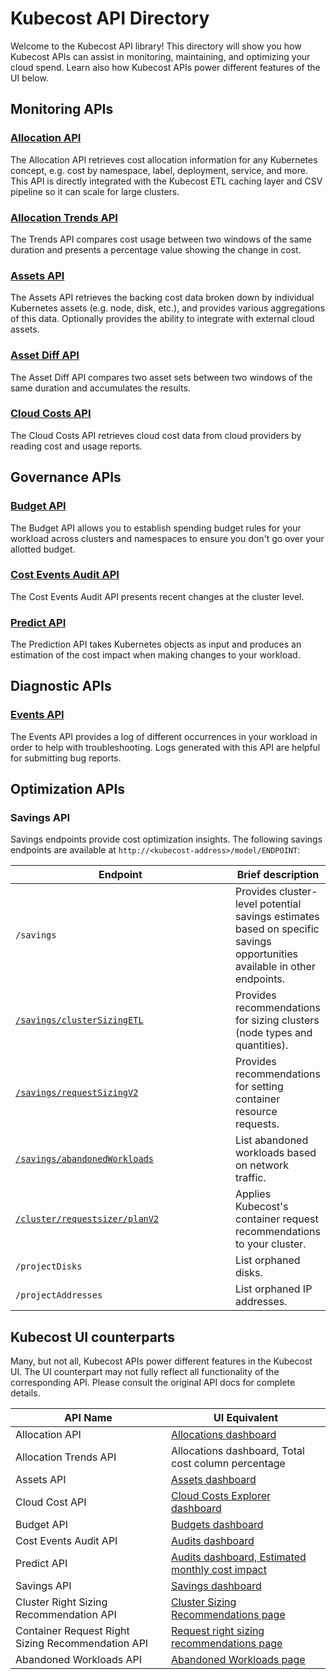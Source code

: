 # Kubecost API Directory

Welcome to the Kubecost API library! This directory will show you how Kubecost APIs can assist in monitoring, maintaining, and optimizing your cloud spend. Learn also how Kubecost APIs power different features of the UI below.

## Monitoring APIs

### [**Allocation API**](api-allocation.md)

The Allocation API retrieves cost allocation information for any Kubernetes concept, e.g. cost by namespace, label, deployment, service, and more. This API is directly integrated with the Kubecost ETL caching layer and CSV pipeline so it can scale for large clusters.

### [Allocation Trends API](allocation-trends-api.md)

The Trends API compares cost usage between two windows of the same duration and presents a percentage value showing the change in cost.

### [**Assets API**](assets-api.md)

The Assets API retrieves the backing cost data broken down by individual Kubernetes assets (e.g. node, disk, etc.), and provides various aggregations of this data. Optionally provides the ability to integrate with external cloud assets.

### [Asset Diff API](asset-diff.md)

The Asset Diff API compares two asset sets between two windows of the same duration and accumulates the results.

### [Cloud Costs API](cloud-cost-api.md)

The Cloud Costs API retrieves cloud cost data from cloud providers by reading cost and usage reports.

## Governance APIs

### [Budget API](budget-api.md)

The Budget API allows you to establish spending budget rules for your workload across clusters and namespaces to ensure you don't go over your allotted budget.

### [Cost Events Audit API](cost-events-audit-api.md)

The Cost Events Audit API presents recent changes at the cluster level.

### [Predict API](spec-cost-prediction-api.md)

The Prediction API takes Kubernetes objects as input and produces an estimation of the cost impact when making changes to your workload.

## Diagnostic APIs

### [**Events API**](api-events.md)

The Events API provides a log of different occurrences in your workload in order to help with troubleshooting. Logs generated with this API are helpful for submitting bug reports.

## Optimization APIs

### Savings API

Savings endpoints provide cost optimization insights. The following savings endpoints are available at `http://<kubecost-address>/model/ENDPOINT`:

<table><thead><tr><th width="342">Endpoint</th><th>Brief description</th></tr></thead><tbody><tr><td><code>/savings</code></td><td>Provides cluster-level potential savings estimates based on specific savings opportunities available in other endpoints.</td></tr><tr><td><a href="cluster-right-sizing-recommendation-api.md"><code>/savings/clusterSizingETL</code></a></td><td>Provides recommendations for sizing clusters (node types and quantities).</td></tr><tr><td><a href="api-request-right-sizing-v2.md"><code>/savings/requestSizingV2</code></a></td><td>Provides recommendations for setting container resource requests.</td></tr><tr><td><a href="api-abandoned-workloads.md"><code>/savings/abandonedWorkloads</code></a></td><td>List abandoned workloads based on network traffic.</td></tr><tr><td><a href="api-request-recommendation-apply.md"><code>/cluster/requestsizer/planV2</code></a></td><td>Applies Kubecost's container request recommendations to your cluster.</td></tr><tr><td><code>/projectDisks</code></td><td>List orphaned disks.</td></tr><tr><td><code>/projectAddresses</code></td><td>List orphaned IP addresses.</td></tr></tbody></table>

## Kubecost UI counterparts

Many, but not all, Kubecost APIs power different features in the Kubecost UI. The UI counterpart may not fully reflect all functionality of the corresponding API. Please consult the original API docs for complete details.

| API Name                                          | UI Equivalent                                                                                                                                    |
| ------------------------------------------------- | ------------------------------------------------------------------------------------------------------------------------------------------------ |
| Allocation API                                    | [Allocations dashboard](/using-kubecost/navigating-the-kubecost-ui/cost-allocation/README.md)                                                |
| Allocation Trends API                             | Allocations dashboard, Total cost column percentage                                                                                              |
| Assets API                                        | [Assets dashboard](/using-kubecost/navigating-the-kubecost-ui/assets.md)                                                              |
| Cloud Cost API                                    | [Cloud Costs Explorer dashboard](/using-kubecost/navigating-the-kubecost-ui/cloud-costs-explorer.md)                                  |
| Budget API                                        | [Budgets dashboard](/using-kubecost/navigating-the-kubecost-ui/budgets.md)                                                            |
| Cost Events Audit API                             | [Audits dashboard](/using-kubecost/navigating-the-kubecost-ui/audits.md)                                                              |
| Predict API                                       | [Audits dashboard, Estimated monthly cost impact](/using-kubecost/navigating-the-kubecost-ui/audits.md#estimated-monthly-cost-impact) |
| Savings API                                       | [Savings dashboard](/using-kubecost/navigating-the-kubecost-ui/savings.md)                                                                                                                  |
| Cluster Right Sizing Recommendation API           | [Cluster Sizing Recommendations page](/using-kubecost/navigating-the-kubecost-ui/savings/cluster-right-sizing-recommendations/cluster-right-sizing-recommendations.md)                                                                    |
| Container Request Right Sizing Recommendation API | [Request right sizing recommendations page](/using-kubecost/navigating-the-kubecost-ui/savings/auto-request-sizing/auto-request-sizing.md)                                                                              |
| Abandoned Workloads API                           | [Abandoned Workloads page](/using-kubecost/navigating-the-kubecost-ui/savings/abandoned-workloads.md)                                                                                               |
